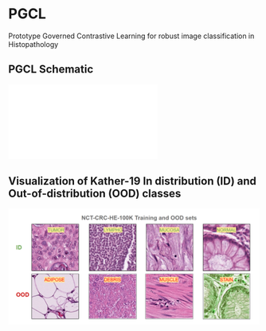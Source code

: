 # PGCL
Prototype Governed Contrastive Learning for robust image classification in Histopathology

## PGCL Schematic
![PGCL Schematic](./Figures/Schematic_final.pdf)

## Visualization of Kather-19 In distribution (ID) and Out-of-distribution (OOD) classes
![Kather-19 samples](./Figures/PGCL_Kather_ID_OOD_sets.PNG)
